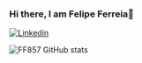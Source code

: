 ### Hi there, I am Felipe Ferreia👋


[![Linkedin](https://img.shields.io/badge/LinkedIn-0077B5?style=for-the-badge&logo=linkedin&logoColor=white)](https://www.linkedin.com/in/felipe-da-silva-ferreira-0a22a51a6/)

![FF857 GitHub stats](https://github-readme-stats.vercel.app/api?username=FF857&count_private=true)
